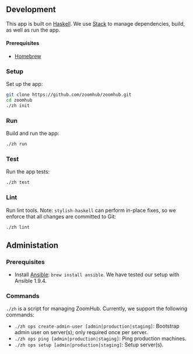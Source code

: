 ## Development

This app is built on [Haskell]. We use [Stack] to manage dependencies, build, as
well as run the app.

#### Prerequisites

-   [Homebrew]

### Setup

Set up the app:

```bash
git clone https://github.com/zoomhub/zoomhub.git
cd zoomhub
./zh init
```

### Run

Build and run the app:

```bash
./zh run
```

### Test

Run the app tests:

```bash
./zh test
```

### Lint

Run lint tools. Note: `stylish-haskell` can perform in-place fixes, so we
enforce that all changes are committed to Git:

```bash
./zh lint
```

## Administation

### Prerequisites

-   Install [Ansible](http://docs.ansible.com/): `brew install ansible`.
    We have tested our setup with Ansible 1.9.4.

### Commands

`./zh` is a script for managing ZoomHub. Currently, we support the following
commands:

-   `./zh ops create-admin-user [admin|production|staging]`:
    Bootstrap admin user on server(s); only required once per server.
-   `./zh ops ping [admin|production|staging]`: Ping production machines.
-   `./zh ops setup [admin|production|staging]`: Setup server(s).


[Haskell]: https://www.haskell.org
[Homebrew]: http://brew.sh/
[Stack]: http://docs.haskellstack.org/en/stable/README.html
